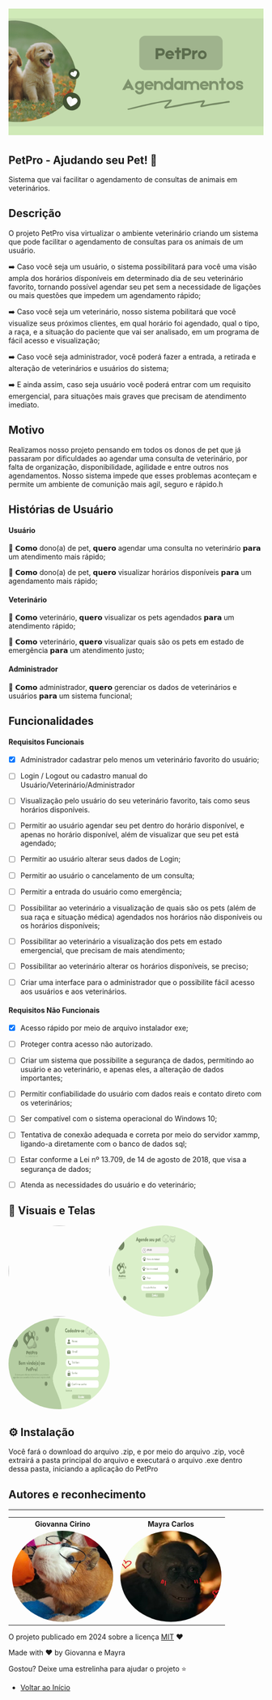 
<h1 align="center">
    <a href="https://laravelcollective.com/tools/banner">
        <img alt="Banner" title="#Banner" style="object-fit: cover; height:250px;" src="petproBanner.png"  />
    </a>
</h1>

## PetPro - Ajudando seu Pet! 🐾 

Sistema que vai facilitar o agendamento de consultas de animais em veterinários.          

## Descrição          

O projeto PetPro visa virtualizar o ambiente veterinário criando um sistema que pode facilitar o agendamento de consultas para os animais de um usuário. 

➡️ Caso você seja um usuário, o sistema possibilitará para você uma visão ampla dos horários dísponíveis em determinado dia de seu veterinário favorito, 
tornando possível agendar seu pet sem a necessidade de ligações ou mais questões que impedem um agendamento rápido;

➡️ Caso você seja um veterinário, nosso sistema pobilitará que você visualize seus próximos clientes, em qual horário foi agendado, qual o tipo,
a raça, e a situação do paciente que vai ser analisado, em um programa de fácil acesso e visualização;

➡️ Caso você seja administrador, você poderá fazer a entrada, a retirada e alteração de veterinários e usuários do sistema;

➡️ E ainda assim, caso seja usuário você poderá entrar com um requisito emergencial, para situações mais graves que precisam de atendimento imediato.


## Motivo

Realizamos nosso projeto pensando em todos os donos de pet que já passaram por dificuldades ao agendar uma consulta de veterinário, por falta de organização,
disponibilidade, agilidade e entre outros nos agendamentos. Nosso sistema impede que esses problemas aconteçam e permite um ambiente de comunição mais agil,
seguro e rápido.h

## Histórias de Usuário

#### Usuário

👥 𝗖𝗼𝗺𝗼 dono(a) de pet, 𝗾𝘂𝗲𝗿𝗼 agendar uma consulta no veterinário 𝗽𝗮𝗿𝗮 um atendimento mais rápido;

👥 𝗖𝗼𝗺𝗼 dono(a) de pet, 𝗾𝘂𝗲𝗿𝗼 visualizar horários disponíveis 𝗽𝗮𝗿𝗮 um agendamento mais rápido;

#### Veterinário

👥 𝗖𝗼𝗺𝗼 veterinário, 𝗾𝘂𝗲𝗿𝗼 visualizar os pets agendados 𝗽𝗮𝗿𝗮 um atendimento rápido;

👥 𝗖𝗼𝗺𝗼 veterinário, 𝗾𝘂𝗲𝗿𝗼 visualizar quais são os pets em estado de emergência 𝗽𝗮𝗿𝗮 um atendimento justo;

#### Administrador

👥 𝗖𝗼𝗺𝗼 administrador, 𝗾𝘂𝗲𝗿𝗼 gerenciar os dados de veterinários e usuários 𝗽𝗮𝗿𝗮 um sistema funcional;


## Funcionalidades

#### Requisitos Funcionais
- [x] Administrador cadastrar pelo menos um veterinário favorito do usuário;
- [ ] Login / Logout ou cadastro manual do Usuário/Veterinário/Administrador
- [ ] Visualização pelo usuário do seu veterinário favorito, tais como seus horários disponíveis.
- [ ] Permitir ao usuário agendar seu pet dentro do horário disponível, e apenas no horário disponível, além de visualizar que seu pet está agendado;
- [ ] Permitir ao usuário alterar seus dados de Login;
- [ ] Permitir ao usuário o cancelamento de um consulta;
- [ ] Permitir a entrada do usuário como emergência;
- [ ] Possibilitar ao veterinário a visualização de quais são os pets (além de sua raça e situação médica) agendados nos horários não disponíveis ou os horários disponíveis;
- [ ] Possibilitar ao veterinário a visualização dos pets em estado emergencial, que precisam de mais atendimento;
- [ ] Possibilitar ao veterinário alterar os horários disponíveis, se preciso;
- [ ] Criar uma interface para o administrador que o possibilite fácil acesso aos usuários e aos veterinários.


#### Requisitos Não Funcionais
- [x] Acesso rápido por meio de arquivo instalador exe;
- [ ] Proteger contra acesso não autorizado.
- [ ] Criar um sistema que possibilite a segurança de dados, permitindo ao usuário e ao veterinário, e apenas eles, a alteração de dados importantes;
- [ ] Permitir confiabilidade do usuário com dados reais e contato direto com os veterinários;
- [ ] Ser compatível com o sistema operacional do Windows 10;
- [ ] Tentativa de conexão adequada e correta por meio do servidor xammp, ligando-a diretamente com o banco de dados sql;
- [ ] Estar conforme a Lei nº 13.709, de 14 de agosto de 2018, que visa a segurança de dados;
- [ ] Atenda as necessidades do usuário e do veterinário;


## 📸 Visuais e Telas 

<img width="200" height="180" style="border-radius: 50%;" src="visualizar_horários.png">
<img width="200" height="180" style="border-radius: 50%;" src="agendar_pet.png">
<img width="200" height="180" style="border-radius: 50%;" src="cadastro.png">

## ⚙ Instalação   

Você fará o download do arquivo .zip, e por meio do arquivo .zip, você extrairá a pasta principal do arquivo e executará o arquivo .exe dentro dessa pasta, iniciando a aplicação do PetPro 


## Autores e reconhecimento     


-------------
 <div align=center>
  <table style="width:100%">
    <tr align=center>
      <th><strong>Giovanna Cirino</strong></th>
      <th><strong>Mayra Carlos</strong></th>
    </tr>
    <tr align=center>
      <td>
        <a href="https://github.com/shyoutarou">
          <img width="200" height="180" style="border-radius: 50%;" src="eu-gi.jpg">
        </a>
      </td>
      <td>
        <a href="https://github.com/shyoutarou">
          <img width="200" height="180" style="border-radius: 50%;" src="mayra.jpg">
        </a>
      </td>
    </tr>
  </table>
</div> 
 
O projeto publicado em 2024 sobre a licença [MIT](./LICENSE) ❤️ 

Made with ❤️ by Giovanna e Mayra

Gostou? Deixe uma estrelinha para ajudar o projeto ⭐

- [Voltar ao Início](#index)
